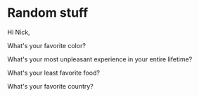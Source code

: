 # Random stuff

Hi Nick, 

What's your favorite color?

What's your most unpleasant experience in your entire lifetime?

What's your least favorite food?

What's your favorite country?